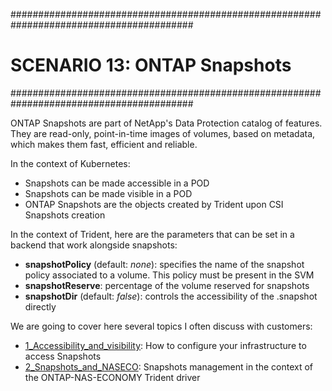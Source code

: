 #########################################################################################
# SCENARIO 13: ONTAP Snapshots
#########################################################################################  

ONTAP Snapshots are part of NetApp's Data Protection catalog of features.  
They are read-only, point-in-time images of volumes, based on metadata, which makes them fast, efficient and reliable.  

In the context of Kubernetes:
- Snapshots can be made accessible in a POD
- Snapshots can be made visible in a POD
- ONTAP Snapshots are the objects created by Trident upon CSI Snapshots creation

In the context of Trident, here are the parameters that can be set in a backend that work alongside snapshots:
- **snapshotPolicy** (default: _none_): specifies the name of the snapshot policy associated to a volume. This policy must be present in the SVM  
- **snapshotReserve**: percentage of the volume reserved for snapshots
- **snapshotDir** (default: _false_): controls the accessibility of the .snapshot directly

We are going to cover here several topics I often discuss with customers:
- [1_Accessibility_and_visibility](1_Accessibility_and_visibility): How to configure your infrastructure to access Snapshots  
- [2_Snapshots_and_NASECO](2_Snapshots_and_NASECO): Snapshots management in the context of the ONTAP-NAS-ECONOMY Trident driver